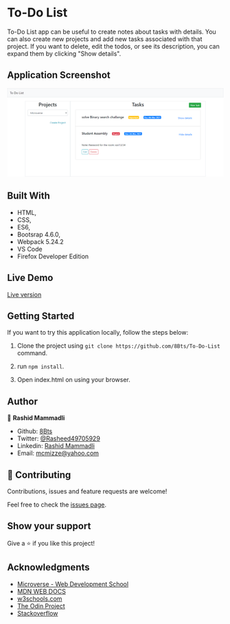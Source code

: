 # To-Do List

To-Do List app can be useful to create notes about tasks with details. You can also create new projects and add new tasks associated with that project. If you want to delete, edit the todos, or see its description, you can expand them by clicking "Show details".

## Application Screenshot
![screenshot](screenshots/screenshot.png)

## Built With

- HTML,
- CSS,
- ES6,
- Bootsrap 4.6.0,
- Webpack 5.24.2
- VS Code
- Firefox Developer Edition

## Live Demo

<a href="https://rawcdn.githack.com/8Bts/Restaurant-Page/fb2b48791dbad5ee5554bb14b452e7030ffaf1ea/dist/index.html#" target="_blank">Live version</a>

## Getting Started

  If you want to try this application locally, follow the steps below:

  1. Clone the project using `git clone https://github.com/8Bts/To-Do-List` command.

  2. run `npm install`.

  3. Open index.html on using your browser.

## Author

👤 **Rashid Mammadli**

- Github: [8Bts](https://github.com/8Bts)
- Twitter: [@Rasheed49705929](https://twitter.com/Rasheed49705929)
- Linkedin: [Rashid Mammadli](https://www.linkedin.com/in/rashidmammadli/)
- Email: mcmizze@yahoo.com


## 🤝 Contributing

Contributions, issues and feature requests are welcome!

Feel free to check the <a href="https://github.com/8Bts/To-Do-List/issues" target="_blank">issues page</a>.

## Show your support

Give a ⭐️ if you like this project!

## Acknowledgments

- [Microverse - Web Development School](https://www.microverse.org/)
- [MDN WEB DOCS](https://developer.mozilla.org/)
- <a href="https://www.w3schools.com/" target="_blank">w3schools.com</a> 
- <a href="https://www.theodinproject.com/" target="_blank">The Odin Project</a>
- <a href="https://www.stackoverflow.com/" target="_blank">Stackoverflow</a>




